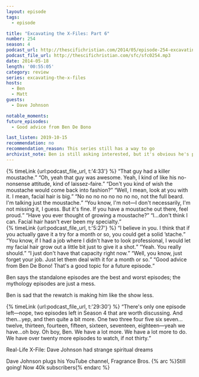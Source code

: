 ```yaml
---
layout: episode
tags:
  - episode

title: "Excavating the X-Files: Part 6"
number: 254
season: 4
podcast_url: http://thescifichristian.com/2014/05/episode-254-excavating-the-x-files-part-6/
podcast_file_url: http://thescifichristian.com/sfc/sfc0254.mp3
date: 2014-05-18
length: '00:55:05'
category: review
series: excavating-the-x-files
hosts:
  - Ben
  - Matt
guests:
  - Dave Johnson

notable_moments: 
future_episodes:
  - Good advice from Ben De Bono

last_listen: 2019-10-15
recommendation: no
recommendation_reason: This series still has a way to go
archivist_note: Ben is still asking interested, but it's obvious he's paying less attention as he watches the episodes while working. 
---
```

<div class="quote">
  {% timeLink {url:podcast_file_url, t:'4:33'} %}
  <q class="ben">That guy had a killer moustache.</q>
  <q class="matt">Oh, yeah that guy was awesome. Yeah, I kind of like his no-nonsense attitude, kind of laissez-faire.</q>
  <q class="ben">Don't you kind of wish the moustache would come back into fashion?</q>
  <q class="matt">Well, I mean, look at you with it. I mean, facial hair is big.</q>
  <q class="ben">No no no no no no no no, not the full beard. I'm talking just the moustache.</q>
  <q class="matt">You know, I'm not—I don't necessarily, I'm not missing it, I guess. But it's fine. If you have a moustache out there, feel proud.</q>
  <q class="ben">Have you ever thought of growing a moustache?</q>
  <q class="matt">I…don't think I can. Facial hair hasn't ever been my specialty.</q>
</div>

<div class="quote">
  {% timeLink {url:podcast_file_url, t:'5:27'} %}
  <q class="ben">I believe in you. I think that if you actually gave it a try for a month or so, you could get a solid ’stache.</q>
  <q class="matt">You know, if I had a job where I didn't have to look professional, I would let my facial hair grow out a little bit just to give it a shot.</q>
  <q class="ben">Yeah. You really should.</q>
  <q class="matt">I just don't have that capacity right now.</q>
  <q class="ben">Well, you know, just forget your job. Just let them deal with it for a month or so.</q>
  <q class="matt">Good advice from Ben De Bono! That's a good topic for a future episode.</q>
</div>

Ben says the standalone episodes are the best and worst episodes; the mythology episodes are just a mess.

Ben is sad that the rewatch is making him like the show less.

<div class="quote">
  {% timeLink {url:podcast_file_url, t:'29:30'} %}
  <q class="matt">There's only one episode left—nope, two episodes left in Season 4 that are worth discussing. And then…yep, and then quite a bit more. One two three four five six seven…twelve, thirteen, fourteen, fifteen, sixteen, seventeen, eighteen—yeah we have…oh boy. Oh boy, Ben. We have a lot more. We have a lot more to do. We have over twenty more episodes to watch, if not thirty.</q>
</div>

Real-Life X-File: Dave Johnson had strange spiritual dreams

Dave Johnson plugs his YouTube channel, Fragrance Bros. {% arc %}Still going! Now 40k subscribers{% endarc %}